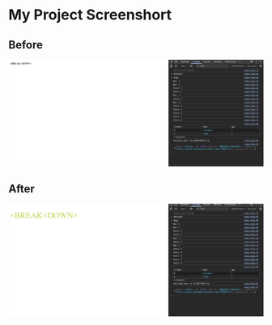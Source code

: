 
# My Project Screenshort 

## Before
![image](./project-screenshorts/image1.png) 


## After 
![image](./project-screenshorts/image2.png) 